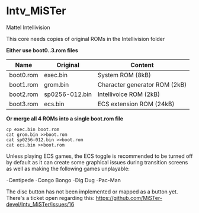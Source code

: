 
# Intv_MiSTer

Mattel Intellivision

This core needs copies of original ROMs in the Intellivision folder


**Either use boot0..3.rom files**

Name      | Original   | Content
----------|------------|--------------------
boot0.rom | exec.bin   | System ROM (8kB)
boot1.rom | grom.bin   | Character generator ROM (2kB)
boot2.rom | sp0256-012.bin | Intellivoice ROM (2kB)
boot3.rom | ecs.bin    | ECS extension ROM (24kB)


**Or merge all 4 ROMs into a single boot.rom file**
```
cp exec.bin boot.rom
cat grom.bin >>boot.rom
cat sp0256-012.bin >>boot.rom
cat ecs.bin >>boot.rom
```

Unless playing ECS games, the ECS toggle is recommended to be turned off by default as it can create some graphical issues during transition screens as well as making the following games unplayable:

-Centipede
-Congo Bongo
-Dig Dug
-Pac-Man

The disc button has not been implemented or mapped as a button yet. There's a ticket open regarding this: https://github.com/MiSTer-devel/Intv_MiSTer/issues/16
